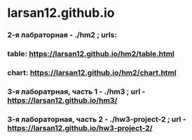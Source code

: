 # larsan12.github.io

### 2-я лабраторная - ./hm2 ; urls:
### table: https://larsan12.github.io/hm2/table.html
### chart: https://larsan12.github.io/hm2/chart.html

### 3-я лаборатрная, часть 1 - ./hm3 ; url - https://larsan12.github.io/hm3/

### 3-я лабораторная, часть 2 - ./hw3-project-2 ; url - https://larsan12.github.io/hw3-project-2/

